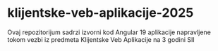 # klijentske-veb-aplikacije-2025
Ovaj repozitorijum sadrzi izvorni kod Angular 19 aplikacije napravljene tokom vezbi iz predmeta Klijentske Veb Aplikacije na 3 godini SII
